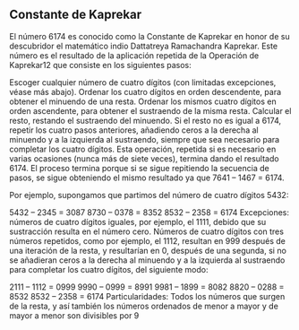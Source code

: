 ## Constante de Kaprekar

El número 6174 es conocido como la Constante de Kaprekar en honor de su descubridor el matemático indio Dattatreya Ramachandra Kaprekar. Este número es el resultado de la aplicación repetida de la Operación de Kaprekar1​2​ que consiste en los siguientes pasos:

Escoger cualquier número de cuatro dígitos (con limitadas excepciones, véase más abajo).
Ordenar los cuatro dígitos en orden descendente, para obtener el minuendo de una resta.
Ordenar los mismos cuatro dígitos en orden ascendente, para obtener el sustraendo de la misma resta.
Calcular el resto, restando el sustraendo del minuendo.
Si el resto no es igual a 6174, repetir los cuatro pasos anteriores, añadiendo ceros a la derecha al minuendo y a la izquierda al sustraendo, siempre que sea necesario para completar los cuatro dígitos.
Esta operación, repetida si es necesario en varias ocasiones (nunca más de siete veces), termina dando el resultado 6174. El proceso termina porque si se sigue repitiendo la secuencia de pasos, se sigue obteniendo el mismo resultado ya que 7641 – 1467 = 6174.

Por ejemplo, supongamos que partimos del número de cuatro dígitos 5432:

5432 – 2345 = 3087
8730 – 0378 = 8352
8532 – 2358 = 6174
Excepciones: números de cuatro dígitos iguales, por ejemplo, el 1111, debido que su sustracción resulta en el número cero. Números de cuatro dígitos con tres números repetidos, como por ejemplo, el 1112, resultan en 999 después de una iteración de la resta, y resultarían en 0, después de una segunda, si no se añadieran ceros a la derecha al minuendo y a la izquierda al sustraendo para completar los cuatro dígitos, del siguiente modo:

2111 – 1112 = 0999
9990 – 0999 = 8991
9981 – 1899 = 8082
8820 – 0288 = 8532
8532 – 2358 = 6174
Particularidades:
Todos los números que surgen de la resta, y así también los números ordenados de menor a mayor y de mayor a menor son divisibles por 9
